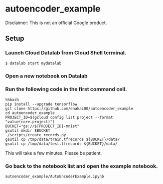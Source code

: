 # autoencoder_example

Disclaimer: This is not an official Google product.

## Setup

### Launch Cloud Datalab from Cloud Shell terminal.
```
$ datalab start mydatalab
```

### Open a new notebook on Datalab

### Run the following code in the first command cell.
```
%%bash
pip install --upgrade tensorflow
git clone https://github.com/enakai00/autoencoder_example
cd autoencoder_example
PROJECT_ID=$(gcloud config list project --format "value(core.project)")
BUCKET="gs://${PROJECT_ID}-mnist"
gsutil mkdir $BUCKET
./scripts/create_records.py
gsutil cp /tmp/data/train.tfrecords ${BUCKET}/data/
gsutil cp /tmp/data/test.tfrecords ${BUCKET}/data/
```

This will take a few minutes. Please be patient.

### Go back to the notebook list and open the example notebook.
`autoencoder_example/AutoEncoderExample.ipynb`
